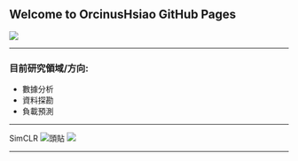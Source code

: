 ## Welcome to OrcinusHsiao GitHub Pages



![](https://latex.codecogs.com/svg.latex?\Large&space;\ell_{i,j}=-log\frac{\exp(\mathrm{sim}(z_i,z_j)/\tau)}{\sum_{k=1}^{2N}\mathbb{I}{k\neqi}\exp(\mathrm{sim}(z_i,z_k)/\tau)})

--------------------------------------------------------

### 目前研究領域/方向:
  - 數據分析
  - 資料探勘
  - 負載預測

-------------
SimCLR
![頭貼](https://avatars.githubusercontent.com/u/40197751?s=460&u=9a3d416adaba4f1d690094704be90deb9896c57e&v=4)
![](https://i.imgur.com/ITbyWoN.png)

--------------------------------------------------
